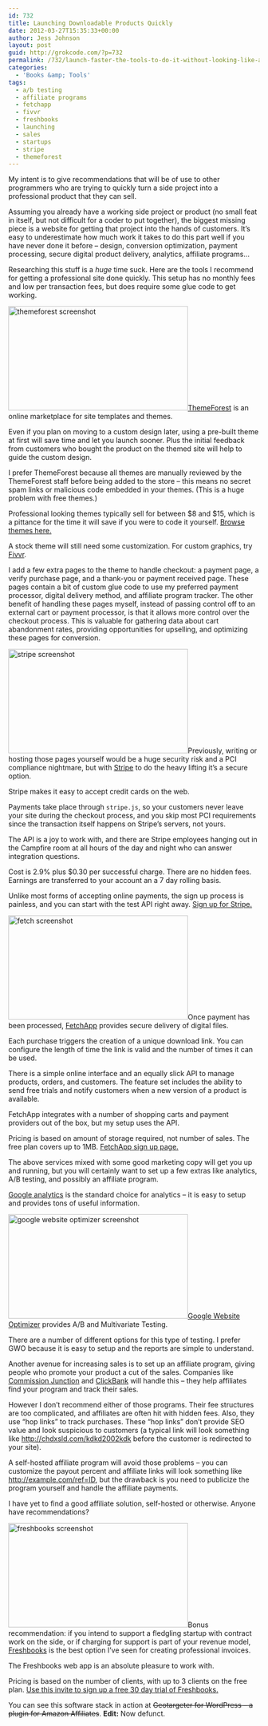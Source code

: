 ```yaml
---
id: 732
title: Launching Downloadable Products Quickly
date: 2012-03-27T15:35:33+00:00
author: Jess Johnson
layout: post
guid: http://grokcode.com/?p=732
permalink: /732/launch-faster-the-tools-to-do-it-without-looking-like-a-fool/
categories:
  - 'Books &amp; Tools'
tags:
  - a/b testing
  - affiliate programs
  - fetchapp
  - fivvr
  - freshbooks
  - launching
  - sales
  - startups
  - stripe
  - themeforest
---
```

My intent is to give recommendations that will be of use to other programmers who are trying to quickly turn a side project into a professional product that they can sell.<!--more-->

Assuming you already have a working side project or product (no small feat in itself, but not difficult for a coder to put together), the biggest missing piece is a website for getting that project into the hands of customers. It&#8217;s easy to underestimate how much work it takes to do this part well if you have never done it before &#8211; design, conversion optimization, payment processing, secure digital product delivery, analytics, affiliate programs&#8230; 

Researching this stuff is a _huge_ time suck. Here are the tools I recommend for getting a professional site done quickly. This setup has no monthly fees and low per transaction fees, but does require some glue code to get working. 

[<img src="http://grokcode.com/wordpress/wp-content/uploads/themeforest.jpg" alt="themeforest screenshot" width="360" height="209" class="alignleft size-full" />](http://themeforest.net?ref=grokcode)[ThemeForest](http://themeforest.net?ref=grokcode) is an online marketplace for site templates and themes.

Even if you plan on moving to a custom design later, using a pre-built theme at first will save time and let you launch sooner. Plus the initial feedback from customers who bought the product on the themed site will help to guide the custom design.

I prefer ThemeForest because all themes are manually reviewed by the ThemeForest staff before being added to the store &#8211; this means no secret spam links or malicious code embedded in your themes. (This is a huge problem with free themes.)

Professional looking themes typically sell for between $8 and $15, which is a pittance for the time it will save if you were to code it yourself. [Browse themes here.](http://themeforest.net?ref=grokcode)

A stock theme will still need some customization. For custom graphics, try [Fivvr](http://fiverr.com/).

I add a few extra pages to the theme to handle checkout: a payment page, a verify purchase page, and a thank-you or payment received page. These pages contain a bit of custom glue code to use my preferred payment processor, digital delivery method, and affiliate program tracker. The other benefit of handling these pages myself, instead of passing control off to an external cart or payment processor, is that it allows more control over the checkout process. This is valuable for gathering data about cart abandonment rates, providing opportunities for upselling, and optimizing these pages for conversion. 

[<img src="http://grokcode.com/wordpress/wp-content/uploads/stripe.jpg" alt="stripe screenshot" width="360" height="209" class="alignleft size-full" />](https://stripe.com/)Previously, writing or hosting those pages yourself would be a huge security risk and a PCI compliance nightmare, but with [Stripe](http://stripe.com) to do the heavy lifting it&#8217;s a secure option.

Stripe makes it easy to accept credit cards on the web.

Payments take place through `stripe.js`, so your customers never leave your site during the checkout process, and you skip most PCI requirements since the transaction itself happens on Stripe&#8217;s servers, not yours.

The API is a joy to work with, and there are Stripe employees hanging out in the Campfire room at all hours of the day and night who can answer integration questions.

Cost is 2.9% plus $0.30 per successful charge. There are no hidden fees. Earnings are transferred to your account an a 7 day rolling basis.

Unlike most forms of accepting online payments, the sign up process is painless, and you can start with the test API right away. [Sign up for Stripe.](https://stripe.com/)

[<img src="http://grokcode.com/wordpress/wp-content/uploads/fetch.jpg" alt="fetch screenshot" width="360" height="209" class="alignleft size-full" />](http://fetchapp.com/)Once payment has been processed, [FetchApp](http://fetchapp.com/) provides secure delivery of digital files.

Each purchase triggers the creation of a unique download link. You can configure the length of time the link is valid and the number of times it can be used.

There is a simple online interface and an equally slick API to manage products, orders, and customers. The feature set includes the ability to send free trials and notify customers when a new version of a product is available.

FetchApp integrates with a number of shopping carts and payment providers out of the box, but my setup uses the API.

Pricing is based on amount of storage required, not number of sales. The free plan covers up to 1MB. [FetchApp sign up page.](http://app.fetchapp.com/signup?ref=r5bf) 

The above services mixed with some good marketing copy will get you up and running, but you will certainly want to set up a few extras like analytics, A/B testing, and possibly an affiliate program.

[Google analytics](http://www.google.com/analytics/) is the standard choice for analytics &#8211; it is easy to setup and provides tons of useful information.

[<img src="http://grokcode.com/wordpress/wp-content/uploads/google-website-optimizer.jpg" alt="google website optimizer screenshot" width="360" height="209" class="alignleft size-full" />](http://www.google.com/websiteoptimizer)[Google Website Optimizer](http://www.google.com/websiteoptimizer) provides A/B and Multivariate Testing.

There are a number of different options for this type of testing. I prefer GWO because it is easy to setup and the reports are simple to understand.

Another avenue for increasing sales is to set up an affiliate program, giving people who promote your product a cut of the sales. Companies like [Commission Junction](http://www.cj.com/) and [ClickBank](http://www.clickbank.com/index.html) will handle this &#8211; they help affiliates find your program and track their sales. 

However I don&#8217;t recommend either of those programs. Their fee structures are too complicated, and affiliates are often hit with hidden fees. Also, they use &#8220;hop links&#8221; to track purchases. These &#8220;hop links&#8221; don&#8217;t provide SEO value and look suspicious to customers (a typical link will look something like http://chdxsld.com/kdkd2002kdk before the customer is redirected to your site).

A self-hosted affiliate program will avoid those problems &#8211; you can customize the payout percent and affiliate links will look something like http://example.com/ref=ID, but the drawback is you need to publicize the program yourself and handle the affiliate payments. 

I have yet to find a good affiliate solution, self-hosted or otherwise. Anyone have recommendations?

[<img src="http://grokcode.com/wordpress/wp-content/uploads/freshbooks.jpg" alt="freshbooks screenshot" width="360" height="209" class="alignleft size-full" />](http://www.freshbooks.com/)Bonus recommendation: if you intend to support a fledgling startup with contract work on the side, or if charging for support is part of your revenue model, [Freshbooks](http://www.freshbooks.com/) is the best option I&#8217;ve seen for creating professional invoices.

The Freshbooks web app is an absolute pleasure to work with.

Pricing is based on the number of clients, with up to 3 clients on the free plan. [Use this invite to sign up a free 30 day trial of Freshbooks.](https://grokcode.freshbooks.com/refer/www)

You can see this software stack in action at <del datetime="2014-08-01T16:58:45+00:00">Geotargeter for WordPress &#8211; a plugin for Amazon Affiliates</del>. **Edit:** Now defunct.